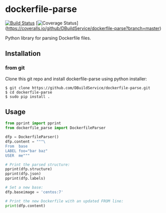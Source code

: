dockerfile-parse
====

[![Build Status](https://travis-ci.org/DBuildService/dockerfile-parse.svg?branch=master)](https://travis-ci.org/DBuildService/dockerfile-parse)
[![Coverage Status](https://coveralls.io/repos/DBuildService/dockerfile-parse/badge.svg?branch=master&service=github)]
(https://coveralls.io/github/DBuildService/dockerfile-parse?branch=master)

Python library for parsing Dockerfile files.

## Installation

### from git

Clone this git repo and install dockerfile-parse using python installer:

```shell
$ git clone https://github.com/DBuildService/dockerfile-parse.git
$ cd dockerfile-parse
$ sudo pip install .
```

## Usage

```python
from pprint import pprint
from dockerfile_parse import DockerfileParser

dfp = DockerfileParser()
dfp.content = """\
From  base
LABEL foo="bar baz"
USER  me"""

# Print the parsed structure:
pprint(dfp.structure)
pprint(dfp.json)
pprint(dfp.labels)

# Set a new base:
dfp.baseimage = 'centos:7'

# Print the new Dockerfile with an updated FROM line:
print(dfp.content)
```
